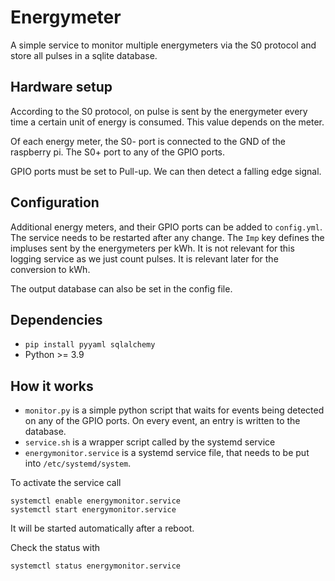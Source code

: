 # Energymeter

A simple service to monitor multiple energymeters via the S0 protocol and store all pulses in a sqlite database. 

## Hardware setup

According to the S0 protocol, on pulse is sent by the energymeter every time a certain unit of energy is consumed.
This value depends on the meter. 

Of each energy meter, the S0- port is connected to the GND of the raspberry pi. The S0+ port to any of
the GPIO ports. 

GPIO ports must be set to Pull-up. We can then detect a falling edge signal. 

## Configuration

Additional energy meters, and their GPIO ports can be added to `config.yml`. The service needs to be restarted 
after any change. The `Imp` key defines the impluses sent by the energymeters per kWh. It is not relevant 
for this logging service as we just count pulses. It is relevant later for the conversion to kWh. 

The output database can also be set in the config file. 

## Dependencies

* `pip install pyyaml sqlalchemy`
* Python >= 3.9

## How it works

 * `monitor.py` is a simple python script that waits for events being detected on any of the GPIO ports. On every event, 
   an entry is written to the database. 
 * `service.sh` is a wrapper script called by the systemd service
 * `energymonitor.service` is a systemd service file, that needs to be put into `/etc/systemd/system`. 

To activate the service call
```
systemctl enable energymonitor.service
systemctl start energymonitor.service
```

It will be started automatically after a reboot. 

Check the status with 

```
systemctl status energymonitor.service
```